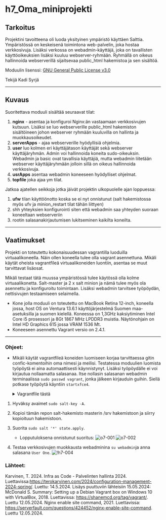 
# h7_Oma_miniprojekti

## Tarkoitus 

Projektini tavoitteena oli luoda yksityinen ympäristö käyttäen Salttia. Ympäristössä on keskeisenä toimintona web-palvelin, joka hostaa verkkosivuja. Lisäksi verkossa on webadmin-käyttäjä, joka on tavallisten käyttöoikeuksien lisäksi kuuluu webserver-ryhmään. Ryhmällä on oikeus hallinnoida webserverillä sijaitsevaa public_html hakemistoa ja sen sisältöä. 

Moduulin lisenssi: [GNU General Public License v3.0](https://github.com/syjaka/h7_Oma_miniprojekti/tree/main#)

Tekijä Kadi Syrjä

---

## Kuvaus

Suoritettava moduuli sisältää seuraavat tilat:
1. **nginx** - asentaa ja konfiguroi Nginx:än vastaamaan verkkosivujen kutsuun. Lisäksi se luo webserverille public_html hakemiston sisältöineen johon webserver ryhmään kuuluvilla on hallinta ja muokkausoikeudet.
2. **serverApps** - ajaa webserverille hyödyllisiä ohjelmia.
3. **user** luo kolmen eri käyttäjätason käyttäjät sekä webserver käyttäjäryhmän. Admin voi hallinnoida koneita sudo-oikeuksin. Webadmin ja basic ovat tavallisia käyttäjiä, mutta webadmin liitetään webserver käyttäjäryhmään jolloin sillä on oikeus hallinnoida verkkosivuja.
4. **usrApps** asentaa webadmin koneeseen hyödylliset ohjelmat.
5. **topfile** joka ajaa ym tilat.

Jatkoa ajatellen seikkoja jotka jäivät projektin ulkopuolelle ajan loppuessa:
1. **ufw** tilan käyttöönotto koska se ei nyt onnistunut (salt hakemistossa myös ufv ja minion_restart tilat tähän liittyen)
2. shh yhteyksien konfigurointi siten että webadmin saa yhteyden suoraan koneeltaan webserveriin
3. rootin salasanakirjautumisen lukitseminen kaikilta koneilta.

---

## Vaatimukset

Projekti on toteutettu kokonaisuudessan vagrantilla luoduilla virtuaalikoneella. Näin ollen koneella tulee olla vagrant asennettuna.
Mikäli käytät oheista vagrantfileä virtuaalikoneiden luontiin, asentaa se muut tarvittavat lisäosat.

Mikäli testaat tätä muussa ympäristössä tulee käytössä olla kolme virtuaalikonetta. Salt-master ja 2 x salt minion ja nämä tulee myös ola asennettu ja konfiguroitu toimintaan. Lisäksi webadmin tarvitsee työpöydän, nettisivujen testaamiseen selaimella.

- Kone jolla moduuli on toteutettu on MacBook Retina 12-inch, koneella jossa, host OS on Ventura 13.6.1 käyttöjärjestelmä Suomen maa-asetuksilla ja suomen kielellä. Koneessa on 1,3GHz kaksiytiminen Intel Core i5 prosessori ja 8Gt 1867 MHz LPDDR3 muistia. Näytönohjain on Intel HD Graphics 615 jossa VRAM 1536 Mt.
- Koneeseen asennettu Vagrant versio on 2.4.1.

---

### Ohjeet:

- Mikäli käytät vagrantfileä koneiden luomiseen korjaa tarvittaessa gitin confic-komentoihin oma nimesi ja meilisi. Testatessa moduulien luomista työpöytä ei aina automaattisesti käynnistynyt. Lisäksi työpöydälle ei voi kirjautua nollaamatta salasanaa. Itse nollasin salasanan webadmin terminaalissa `sudo passwd vagrant`, jonka jälkeen kirjauduin guihin. Siellä potkase työpöytä käyntiin `startxfce4`.
    <details>
    <summary>Vagrantfile tästä</summary>
      
      # -*- mode: ruby -*-
      # vi: set ft=ruby :
      
      
      $tscript_master = <<TSCRIPT
      set -o verbose
      apt-get update
      apt-get -y install ufw curl micro bash-completion git ssh salt-master
      sudo systemctl restart salt-master
      echo "Master done"
      TSCRIPT
      
      $tscript_ufw = <<TSCRIPT
      ufw allow 22/tcp
      ufw allow 80/tcp
      ufw allow 4505/tcp
      ufw allow 4506/tcp
      echo "y" | ufw enable
      echo "Ufw config done and enabled"
      TSCRIPT
      
      $tscript_github = <<TSCRIPT
      set -o verbose
      git config --global user.email "kadriye.syrja@myy.haaga-helia.fi"
      git config --global user.name "saltmaster"
      echo "Git config done"
      TSCRIPT
      
      $tscript_webadmin = <<TSCRIPT
      set -o verbose
      apt-get update
      apt-get -y install salt-minion tasksel
      echo "master: 192.168.88.101" > /etc/salt/minion
      echo "id: webadmin" >> /etc/salt/minion
      echo "master_alive_interval: 30" >> /etc/salt/minion
      sudo systemctl restart salt-minion
      #install XFCE
      sudo tasksel install xfce-desktop
      echo "Webadmin done"
      TSCRIPT
      
      $tscript_webserver = <<TSCRIPT
      set -o verbose
      apt-get update
      apt-get -y install salt-minion
      echo "master: 192.168.88.101" > /etc/salt/minion
      echo "id: webserver" >> /etc/salt/minion
      echo "master_alive_interval: 30" >> /etc/salt/minion
      sudo systemctl restart salt-minion
      echo "Webserver done"
      TSCRIPT
      
      Vagrant.configure("2") do |config|
      	config.vm.synced_folder ".", "/vagrant", disabled: true
      	config.vm.synced_folder "shared/", "/home/vagrant/shared", create: true
      	config.vm.box = "debian/bullseye64"
      	
      	config.vm.define "saltmaster" do |saltmaster|
      		saltmaster.vm.hostname = "saltmaster"
      		saltmaster.vm.network "private_network", ip: "192.168.88.101"
      		saltmaster.vm.provision "shell", inline: $tscript_master
      		saltmaster.vm.provision "shell", inline: $tscript_ufw
      		saltmaster.vm.provision "shell", inline: $tscript_github
      	end
      	
      	config.vm.define "webadmin", primary: true do |webadmin|
      	     webadmin.vm.hostname = "webadmin"
      	     webadmin.vm.network "private_network", ip: "192.168.88.102"
      	     webadmin.vm.provision "shell", inline: $tscript_ufw
      	     webadmin.vm.provision "shell", inline: $tscript_webadmin
      	     webadmin.vm.provider "virtualbox" do |vb|
      		vb.gui = true
      		vb.memory = "2048"
      	     end	
      	end
      	
      	config.vm.define "webserver", primary: true do |webserver|
      	      webserver.vm.hostname = "webserver"
      	      webserver.vm.network "private_network", ip: "192.168.88.103"
      	      webserver.vm.provision "shell", inline: $tscript_ufw
      	      webserver.vm.provision "shell", inline: $tscript_webserver
      			 webserver.vm.provider "virtualbox" do |vb|
      		 vb.gui = false
      		 vb.memory = "1024"
      	      end
      	end
      
      end
    </details>  


1. Hyväksy avaimet `sudo salt-key -A`.
2. Kopioi tämän repon salt-hakemisto masterin /srv hakemistoon ja siirry kopioituun hakemistoon.
3. Suorita `sudo salt '*' state.apply`.
    - Lopputuloksena onnistunut suoritus:
      ![o7-001](https://github.com/syjaka/h7_Oma_miniprojekti/assets/123550796/1ff3b2de-fce3-4328-bc98-ab20e716f6e9)
      ![o7-002](https://github.com/syjaka/h7_Oma_miniprojekti/assets/123550796/345c521e-9db5-4ebb-a8b8-b13dd4eb4fcd)

7. Testaa verkkosivujen muokkausta webadminina `su webadmin`ja anna salasana `User One`.
![!h7-004](https://github.com/syjaka/h7_Oma_miniprojekti/assets/123550796/34d8e0e7-db57-47bf-95c4-fd288c405549)



### Lähteet:

Karvinen, T. 2024. Infra as Code - Palvelinten hallinta 2024. Luettavissa:https://terokarvinen.com/2024/configuration-management-2024-spring/. Luettu: 14.5.2024.
Lisäys puuttuviin lähteisiin 15.05.2024:
McDonald S. Summary: Setting up a Debian Vagrant box on Windows 10 with VirtualBox, 2018. Luettavissa: https://shanemcd.org/tag/vagrant/. Luettu 12.05.2024.
Nginx enable site command, 2021. Luettavissa: https://serverfault.com/questions/424452/nginx-enable-site-command. Luettu 12.05.2024.


